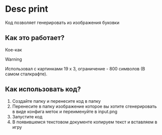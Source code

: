 # Desc print
Код позволяет генерировать из изображения буковки



## Как это работает?
Кое-как
> [!WARNING]
> Использовал с картинками 19 x 3, ограничение - 800 символов (В самом сталкрафте).

## Как использовать код?

1. Создайте папку и перенесите код в папку
2. Перенесите в папку изображение которое вы хотите сгенерировать в виде конфига меток и переименуйте в input.png
3. Запустите код
4. В появившемся текстовом документе копируем текст и вставляем в игру
